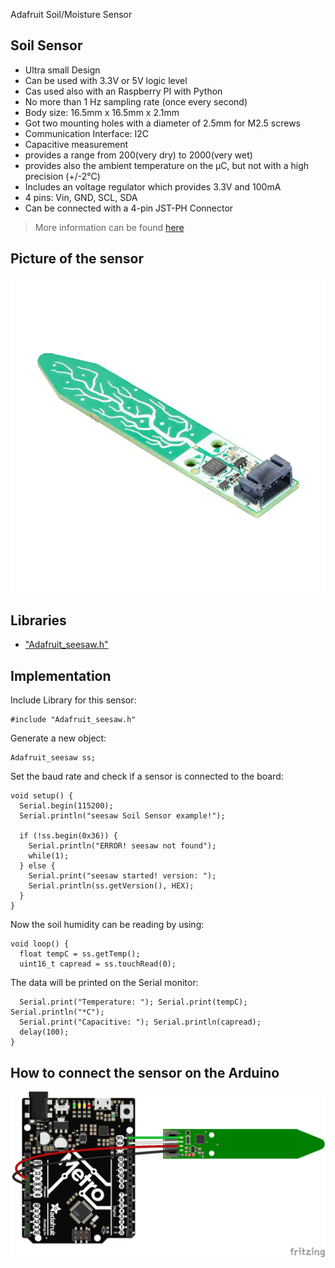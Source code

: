  Adafruit Soil/Moisture Sensor

## Soil Sensor

- Ultra small Design
- Can be used with 3.3V or 5V logic level
- Cas used also with an Raspberry PI with Python
- No more than 1 Hz sampling rate (once every second)
- Body size: 16.5mm x 16.5mm x 2.1mm
- Got two mounting holes with a diameter of 2.5mm for M2.5 screws
- Communication Interface: I2C
- Capacitive measurement
- provides a range from 200(very dry) to 2000(very wet)
- provides also the ambient temperature on the µC, but not with a high precision (+/-2°C)
- Includes an voltage regulator which provides 3.3V and 100mA
- 4 pins: Vin, GND, SCL, SDA
- Can be connected with a 4-pin JST-PH Connector
> More information can be found [here](https://learn.adafruit.com/adafruit-stemma-soil-sensor-i2c-capacitive-moisture-sensor)

## Picture of the sensor

![Soil sensor](STEMMA.png)

## Libraries

- ["Adafruit_seesaw.h"](https://github.com/adafruit/Adafruit_Seesaw)

## Implementation

Include Library for this sensor:

```
#include "Adafruit_seesaw.h"
```

Generate a new object:

```
Adafruit_seesaw ss;
```

Set the baud rate and check if a sensor is connected to the board:

```
void setup() {
  Serial.begin(115200);
  Serial.println("seesaw Soil Sensor example!");
  
  if (!ss.begin(0x36)) {
    Serial.println("ERROR! seesaw not found");
    while(1);
  } else {
    Serial.print("seesaw started! version: ");
    Serial.println(ss.getVersion(), HEX);
  }
}
```
Now the soil humidity can be reading by using:
```
void loop() {
  float tempC = ss.getTemp();
  uint16_t capread = ss.touchRead(0);
```

The data will be printed on the Serial monitor:

```
  Serial.print("Temperature: "); Serial.print(tempC); Serial.println("*C");
  Serial.print("Capacitive: "); Serial.println(capread);
  delay(100);
}
```

## How to connect the sensor on the Arduino

![Soil sensor circuit](STEMMA_circuit.png)

#